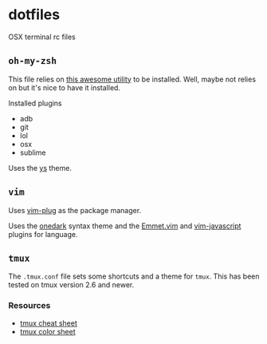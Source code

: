 # dotfiles

OSX terminal rc files

## `oh-my-zsh`

This file relies on [this awesome utility](https://github.com/nvbn/thefuck) to be installed. Well, maybe not relies on but it's nice to have it installed. 

Installed plugins
 * adb
 * git
 * lol
 * osx
 * sublime

Uses the [ys](https://github.com/robbyrussell/oh-my-zsh/wiki/themes#ys) theme. 

## `vim`

Uses [vim-plug](https://github.com/junegunn/vim-plug) as the package manager. 

Uses the [onedark](https://vimawesome.com/plugin/onedark-vim) syntax theme and the [Emmet.vim](http://vimawesome.com/plugin/emmet-vim) and [vim-javascript](http://vimawesome.com/plugin/vim-javascript) plugins for language. 

## `tmux`

The `.tmux.conf` file sets some shortcuts and a theme for `tmux`. This has been tested on tmux version 2.6 and newer. 

### Resources

* [tmux cheat sheet](https://gist.github.com/MohamedAlaa/2961058)
* [tmux color sheet](https://i.stack.imgur.com/e63et.png)
